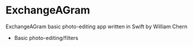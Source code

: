 # ExchangeAGram
ExchangeAGram basic photo-editing app written in Swift
by William Chern

- Basic photo-editing/filters
